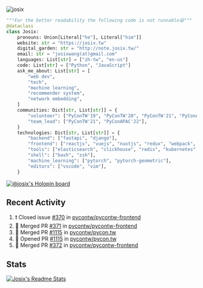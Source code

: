 ![josix](https://komarev.com/ghpvc/?username=josix)
```python
"""For the better readability the following code is not runnable😆"""
@dataclass
class Josix:
    pronouns: Union[Literal["he"], Literal["him"]]
    website: str = "https://josix.tw"
    digital_garden: str = "http://note.josix.tw/"
    email: str = "josixwang(at)gmail.com"
    languages: List[str] = ["zh-tw", "en-us"]
    code: List[str] = ["Python", "JavaScript"]
    ask_me_about: List[str] = [
        "web dev",
        "tech",
        "machine learning",
        "recommender system",
        "network embedding",
    ]
    communities: Dict[str, List[str]] = {
        "volunteer": ["PyConTW'19", "PyConTW'20", "PyConTW'21", "PyConAPAC'22"],
        "team_lead": ["PyConTW'21", "PyConAPAC'22"],
    }
    technologies: Dict[str, List[str]] = {
        "backend": ["fastapi", "django"],
        "frontend": ["reactjs", "vuejs", "nuxtjs", "redux", "webpack", "tailwindcss"],
        "tools": ["elasticsearch", "clickhouse", "redis", "kubernetes", "docker"],
        "shell": ["bash", "zsh"],
        "machine_learning": ["pytorch", "pytorch-geometric"],
        "editors": ["vscode", "vim"],
    }
```
[![@josix's Holopin board](https://holopin.io/api/user/board?user=josix)](https://holopin.io/@josix)

## Recent Activity
<!--START_SECTION:activity-->
1. ❗️ Closed issue [#370](https://github.com/pycontw/pycontw-frontend/issues/370) in [pycontw/pycontw-frontend](https://github.com/pycontw/pycontw-frontend)
2. 🎉 Merged PR [#371](https://github.com/pycontw/pycontw-frontend/pull/371) in [pycontw/pycontw-frontend](https://github.com/pycontw/pycontw-frontend)
3. 🎉 Merged PR [#1115](https://github.com/pycontw/pycon.tw/pull/1115) in [pycontw/pycon.tw](https://github.com/pycontw/pycon.tw)
4. 💪 Opened PR [#1115](https://github.com/pycontw/pycon.tw/pull/1115) in [pycontw/pycon.tw](https://github.com/pycontw/pycon.tw)
5. 🎉 Merged PR [#372](https://github.com/pycontw/pycontw-frontend/pull/372) in [pycontw/pycontw-frontend](https://github.com/pycontw/pycontw-frontend)
<!--END_SECTION:activity-->



## Stats
[![Josix's Readme Stats](https://github-readme-stats.vercel.app/api?username=josix&show_icons=true&theme=default&count_private=true&card_width=400)](https://github.com/anuraghazra/github-readme-stats)
